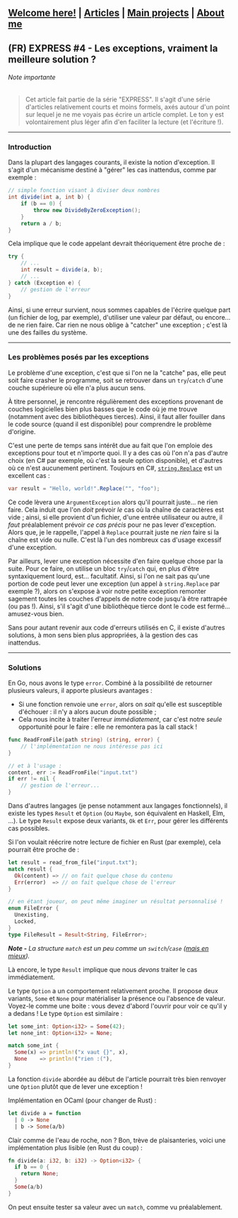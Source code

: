 ## [Welcome here!](https://vpenando.github.io) | [Articles](https://vpenando.github.io/articles.html) | [Main projects](https://vpenando.github.io/projects.html) | [About me](https://vpenando.github.io/about.html)

## (FR) EXPRESS #4 - Les exceptions, vraiment la meilleure solution ?

###### Note importante
> Cet article fait partie de la série "EXPRESS". Il s'agit d'une série d'articles relativement courts et moins formels, axés autour d'un point sur lequel je ne me voyais pas écrire un article complet. Le ton y est volontairement plus léger afin d'en faciliter la lecture (et l'écriture !).

---

### Introduction

Dans la plupart des langages courants, il existe la notion d'exception. Il s'agit d'un mécanisme destiné à "gérer" les cas inattendus, comme par exemple :
```cs
// simple fonction visant à diviser deux nombres
int divide(int a, int b) {
    if (b == 0) {
        throw new DivideByZeroException();
    }
    return a / b;
}
```
Cela implique que le code appelant devrait théoriquement être proche de :
```cs
try {
    // ...
    int result = divide(a, b);
    // ...
} catch (Exception e) {
    // gestion de l'erreur
}
```
Ainsi, si une erreur survient, nous sommes capables de l'écrire quelque part (un fichier de log, par exemple), d'utiliser une valeur par défaut, ou encore... de ne rien faire.
Car rien ne nous oblige à "catcher" une exception ; c'est là une des failles du système.

---

### Les problèmes posés par les exceptions
Le problème d'une exception, c'est que si l'on ne la "catche" pas, elle peut soit faire crasher le programme,
soit se retrouver dans un `try`/`catch` d'une couche supérieure où elle n'a plus aucun sens.

À titre personnel, je rencontre régulièrement des exceptions provenant de couches logicielles bien plus basses que le code où je me trouve (notamment avec des bibliothèques tierces).
Ainsi, il faut aller fouiller dans le code source (quand il est disponible) pour comprendre le problème d'origine.

C'est une perte de temps sans intérêt due au fait que l'on emploie des exceptions pour tout et n'importe quoi. Il y a des cas où l'on n'a pas d'autre choix (en C# par exemple, où c'est la seule option disponible), et d'autres où ce n'est aucunement pertinent. Toujours en C#, [`string.Replace`](https://docs.microsoft.com/fr-fr/dotnet/api/system.string.replace?view=net-5.0) est un excellent cas :
```cs
var result = "Hello, world!".Replace("", "foo");
```
Ce code lèvera une `ArgumentException` alors qu'il pourrait juste... ne rien faire.
Cela induit que l'on *doit* prévoir *le* cas où la chaîne de caractères est vide ; ainsi, si elle provient d'un fichier, d'une entrée utilisateur ou autre, il *faut* préalablement prévoir *ce cas précis* pour ne pas lever d'exception. Alors que, je le rappelle, l'appel à `Replace` pourrait juste ne *rien* faire si la chaîne est vide ou nulle. C'est là l'un des nombreux cas d'usage excessif d'une exception.

Par ailleurs, lever une exception nécessite d'en faire quelque chose par la suite. Pour ce faire, on utilise un bloc `try`/`catch` qui, en plus d'être syntaxiquement lourd, est... facultatif. Ainsi, si l'on ne sait pas qu'une portion de code peut lever une exception (un appel à `string.Replace` par exemple ?), alors on s'expose à voir notre petite exception remonter sagement toutes les couches d'appels de notre code jusqu'à être rattrapée (ou pas !). Ainsi, s'il s'agit d'une bibliothèque tierce dont le code est fermé... amusez-vous bien.

Sans pour autant revenir aux code d'erreurs utilisés en C, il existe d'autres solutions, à mon sens bien plus appropriées, à la gestion des cas inattendus.

---

### Solutions
En Go, nous avons le type `error`. Combiné à la possibilité de retourner plusieurs valeurs, il apporte plusieurs avantages :
- Si une fonction renvoie une `error`, alors on *sait* qu'elle est susceptible d'échouer : il n'y a alors aucun doute possible ;
- Cela nous incite à traiter l'erreur *immédiatement*, car c'est notre *seule* opportunité pour le faire : elle ne remontera pas la call stack !

```go
func ReadFromFile(path string) (string, error) {
    // l'implémentation ne nous intéresse pas ici
}

// et à l'usage :
content, err := ReadFromFile("input.txt")
if err != nil {
    // gestion de l'erreur...
}
```
Dans d'autres langages (je pense notamment aux langages fonctionnels), il existe les types `Result` et `Option` (ou `Maybe`, son équivalent en Haskell, Elm, ...).
Le type `Result` expose deux variants, `Ok` et `Err`, pour gérer les différents cas possibles.

Si l'on voulait réécrire notre lecture de fichier en Rust (par exemple), cela pourrait être proche de :
```rust
let result = read_from_file("input.txt");
match result {
  Ok(content) => // on fait quelque chose du contenu
  Err(error)  => // on fait quelque chose de l'erreur
}

// en étant joueur, on peut même imaginer un résultat personnalisé !
enum FileError {
  Unexisting,
  Locked,
}
type FileResult = Result<String, FileError>;
```
***Note -** La structure `match` est un peu comme un `switch`/`case` ([mais en mieux](https://doc.rust-lang.org/book/ch18-03-pattern-syntax.html)).*

Là encore, le type `Result` implique que nous *devons* traiter le cas immédiatement.

Le type `Option` a un comportement relativement proche. Il propose deux variants, `Some` et `None` pour matérialiser la présence ou l'absence de valeur. Voyez-le comme une boite : vous devez d'abord l'ouvrir pour voir ce qu'il y a dedans ! Le type `Option` est similaire :
```rust
let some_int: Option<i32> = Some(42);
let none_int: Option<i32> = None;

match some_int {
  Some(x) => println!("x vaut {}", x),
  None    => println!("rien :("),
}
```
La fonction `divide` abordée au début de l'article pourrait très bien renvoyer une `Option` plutôt que de lever une exception !

Implémentation en OCaml (pour changer de Rust) :
```ml
let divide a = function
  | 0 -> None
  | b -> Some(a/b)
```
Clair comme de l'eau de roche, non ? Bon, trève de plaisanteries, voici une implémentation plus lisible (en Rust du coup) :
```rust
fn divide(a: i32, b: i32) -> Option<i32> {
  if b == 0 {
    return None;
  }
  Some(a/b)
}
```
On peut ensuite tester sa valeur avec un `match`, comme vu préalablement.
